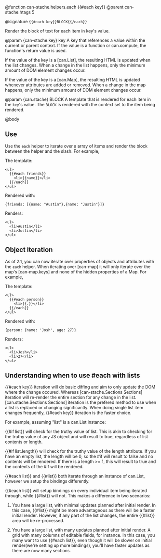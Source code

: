 @function can-stache.helpers.each {{#each key}}
@parent can-stache.htags 5

@signature `{{#each key}}BLOCK{{/each}}`

Render the block of text for each item in key's value.

@param {can-stache.key} key A key that references a value within the current or parent
context. If the value is a function or can.compute, the function's
return value is used.

If the value of the key is a [can.List], the resulting HTML is updated when the
list changes. When a change in the list happens, only the minimum amount of DOM
element changes occur.

If the value of the key is a [can.Map], the resulting HTML is updated whenever
attributes are added or removed. When a change in the map happens, only
the minimum amount of DOM element changes occur.

@param {can.stache} BLOCK A template that is rendered for each item in
the `key`'s value. The `BLOCK` is rendered with the context set to the item being rendered.

@body

## Use

Use the `each` helper to iterate over a array
of items and render the block between the helper and the slash. For example,

The template:

    <ul>
      {{#each friends}}
        <li>{{name}}</li>
      {{/each}}
    </ul>

Rendered with:

    {friends: [{name: "Austin"},{name: "Justin"}]}

Renders:

    <ul>
      <li>Austin</li>
      <li>Justin</li>
    </ul>

## Object iteration

As of 2.1, you can now iterate over properties of objects and attributes with
the `each` helper. When iterating over [can-map] it will only iterate over the
map's [can-map.keys] and none of the hidden properties of a Map. For example,

The template:

    <ul>
      {{#each person}}
        <li>{{.}}</li>
      {{/each}}
    </ul>

Rendered with:

    {person: {name: 'Josh', age: 27}}

Renders:

    <ul>
      <li>Josh</li>
      <li>27</li>
    </ul>

## Understanding when to use #each with lists

{{#each key}} iteration will do basic diffing and aim to only update the DOM where the change occured. Whereas
[can-stache.Sections Sections] iteration will re-render the entire section for any change in the list.
[can.stache.Sections Sections] iteration is the prefered method to use when a list is replaced or changing significantly.
When doing single list item changes frequently, {{#each key}} iteration is the faster choice.

For example, assuming "list" is a can.List instance:

{{#if list}} will check for the truthy value of list. This is akin to checking for the truthy value of any JS object and will result to true, regardless of list contents or length.

{{#if list.length}} will check for the truthy value of the length attribute. If you have an empty list, the length will be 0, so the #if will result to false and no contents will be rendered. If there is a length >= 1, this will result to true and the contents of the #if will be rendered.

{{#each list}} and {{#list}} both iterate through an instance of can.List, however we setup the bindings differently.

{{#each list}} will setup bindings on every individual item being iterated through, while {{#list}} will not. This makes a difference in two scenarios:

1) You have a large list, with minimal updates planned after initial render. In this case, {{#list}} might be more advantageous as there will be a faster initial render. However, if any part of the list changes, the entire {{#list}} area will be re-processed.

2) You have a large list, with many updates planned after initial render. A grid with many columns of editable fields, for instance. In this case, you many want to use {{#each list}}, even though it will be slower on initial render(we're setting up more bindings), you'll have faster updates as there are now many sections.
